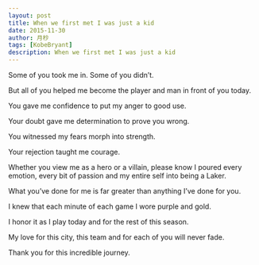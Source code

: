 ```yaml
---
layout: post
title: When we first met I was just a kid
date: 2015-11-30
author: 月杪
tags: [KobeBryant]
description: When we first met I was just a kid
---
```


Some of you took me in. Some of you didn’t.

But all of you helped me become the player and man in front of you today.

You gave me confidence to put my anger to good use.

Your doubt gave me determination to prove you wrong.

You witnessed my fears morph into strength.

Your rejection taught me courage.

Whether you view me as a hero or a villain, please know I poured every emotion, every bit of passion and my entire self into being a Laker.

What you’ve done for me is far greater than anything I’ve done for you.

I knew that each minute of each game I wore purple and gold.

I honor it as I play today and for the rest of this season.

My love for this city, this team and for each of you will never fade.

Thank you for this incredible journey.